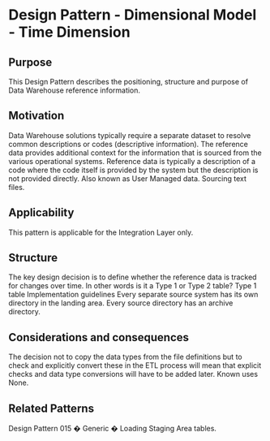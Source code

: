 # Design Pattern - Dimensional Model - Time Dimension

## Purpose
This Design Pattern describes the positioning, structure and purpose of Data Warehouse reference information.

## Motivation
Data Warehouse solutions typically require a separate dataset to resolve common descriptions or codes (descriptive information). The reference data provides additional context for the information that is sourced from the various operational systems.  Reference data is typically a description of a code where the code itself is provided by the system but the description is not provided directly.
Also known as
User Managed data.
Sourcing text files.

## Applicability
This pattern is applicable for the Integration Layer only.

## Structure
The key design decision is to define whether the reference data is tracked for changes over time. In other words is it a Type 1 or Type 2 table?
Type 1 table
Implementation guidelines
Every separate source system has its own directory in the landing area.
Every source directory has an archive directory.

## Considerations and consequences
The decision not to copy the data types from the file definitions but to check and explicitly convert these in the ETL process will mean that explicit checks and data type conversions will have to be added later.
Known uses
None.

## Related Patterns
Design Pattern 015 � Generic � Loading Staging Area tables.